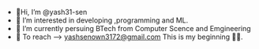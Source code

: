 - 🎇Hi, I’m @yash31-sen
- 👀 I’m interested in developing ,programming and ML.
- 🏫 I’m currently persuing BTech from Computer Scence and Emgineering
- 📧  To reach --> yashsenown3172@gmail.com
                        This is my beginning 👊👊.
